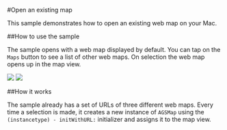 #Open an existing map

This sample demonstrates how to open an existing web map on your Mac.

##How to use the sample

The sample opens with a web map displayed by default. You can tap on the `Maps` button to see a list of other web maps. On selection the web map opens up in the map view.

![](image1.png)
![](image2.png)

##How it works

The sample already has a set of URLs of three different web maps. Every time a selection is made, it creates a new instance of `AGSMap` using the `(instancetype) - initWithURL:` initializer and assigns it to the map view.




